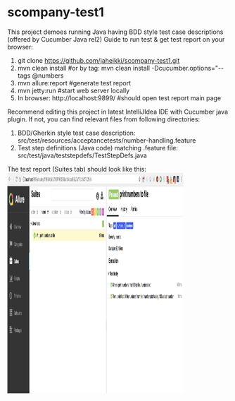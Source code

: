 # scompany-test1

This project demoes running Java having BDD style test case descriptions (offered by Cucumber Java rel2)
Guide to run test & get test report on your browser:
1. git clone https://github.com/jaheikki/scompany-test1.git
2. mvn clean install #or by tag:  mvn clean install -Dcucumber.options="--tags @numbers
3. mvn allure:report #generate test report
4. mvn jetty:run #start web server locally
5. In browser: http://localhost:9899/ #should open test report main page 

Recommend editing this project in latest IntelliJIdea IDE with Cucumber java plugin. If not, you can find relevant files from following directories:
1. BDD/Gherkin style test case description: src/test/resources/acceptancetests/number-handling.feature
2. Test step definitions (Java code)  matching .feature file: src/test/java/teststepdefs/TestStepDefs.java

The test report (Suites tab) should look like this:
 <img src="https://raw.githubusercontent.com/jaheikki/scompany-test1/master/test-report.png" width="400" height="500">

